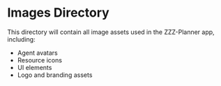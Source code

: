 # Images Directory

This directory will contain all image assets used in the ZZZ-Planner app, including:
- Agent avatars
- Resource icons
- UI elements
- Logo and branding assets